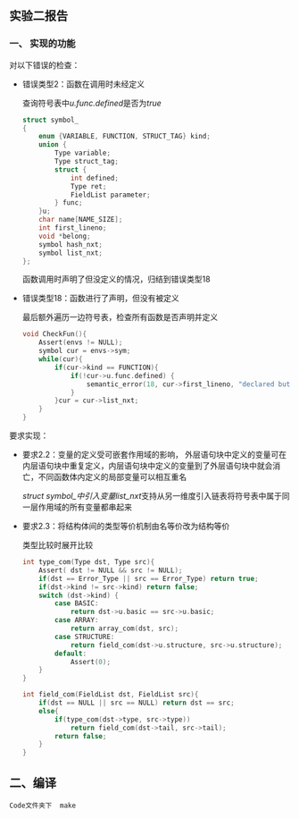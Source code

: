 ## 实验二报告

### 一、 实现的功能

对以下错误的检查：

* 错误类型2：函数在调用时未经定义

  查询符号表中*u.func.defined*是否为*true*

  ```c
  struct symbol_
  {
      enum {VARIABLE, FUNCTION, STRUCT_TAG} kind;
      union {
          Type variable;
          Type struct_tag;
          struct {
              int defined;
              Type ret;
              FieldList parameter;
          } func;
      }u;
      char name[NAME_SIZE];
      int first_lineno;
      void *belong;
      symbol hash_nxt;
      symbol list_nxt;
  };
  ```

  函数调用时声明了但没定义的情况，归结到错误类型18

* 错误类型18：函数进行了声明，但没有被定义

  最后额外遍历一边符号表，检查所有函数是否声明并定义

  ```c
  void CheckFun(){
      Assert(envs != NULL);
      symbol cur = envs->sym;
      while(cur){
          if(cur->kind == FUNCTION){
              if(!cur->u.func.defined) {
                  semantic_error(18, cur->first_lineno, "declared but not defined");
              }
          }cur = cur->list_nxt;
      }
  }
  ```

要求实现：

* 要求2.2：变量的定义受可嵌套作用域的影响， 外层语句块中定义的变量可在内层语句块中重复定义，内层语句块中定义的变量到了外层语句块中就会消亡，不同函数体内定义的局部变量可以相互重名

  *struct symbol_*中引入变量*list_nxt*支持从另一维度引入链表将符号表中属于同一层作用域的所有变量都串起来

* 要求2.3：将结构体间的类型等价机制由名等价改为结构等价

  类型比较时展开比较

  ```c
  int type_com(Type dst, Type src){
      Assert( dst != NULL && src != NULL);
      if(dst == Error_Type || src == Error_Type) return true;
      if(dst->kind != src->kind) return false;
      switch (dst->kind) {
          case BASIC:
              return dst->u.basic == src->u.basic;
          case ARRAY:
              return array_com(dst, src);
          case STRUCTURE:
              return field_com(dst->u.structure, src->u.structure);
          default:
              Assert(0);
      }
  }
  
  int field_com(FieldList dst, FieldList src){
      if(dst == NULL || src == NULL) return dst == src;
      else{
          if(type_com(dst->type, src->type))
              return field_com(dst->tail, src->tail);
          return false;
      }
  }
  ```

## 二、编译

```
Code文件夹下  make
```






